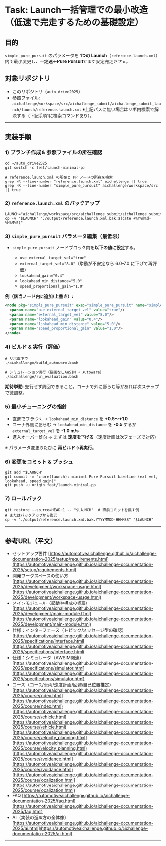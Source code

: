 # Task: Launch一括管理での最小改造（低速で完走するための基礎設定）

## 目的

`simple_pure_pursuit` のパラメータを **1つの Launch**（`reference.launch.xml`）内で最小変更し、**一定速＋Pure Pursuit**でまず安定完走させる。

## 対象リポジトリ

* このリポジトリ（`auto_drive2025`）
* 参照ファイル: `aichallenge/workspace/src/aichallenge_submit/aichallenge_submit_launch/launch/reference.launch.xml`
  ※上記パスに無い場合はリポ内検索で解決する（下記手順1に検索コマンドあり）。

---

## 実装手順

### 1) ブランチ作成 & 参照ファイルの所在確認

```
cd ~/auto_drive2025
git switch -c feat/launch-minimal-pp

# reference.launch.xml の所在と PP ノードの所在を検索
grep -R --line-number "reference.launch.xml" aichallenge || true
grep -R --line-number "simple_pure_pursuit" aichallenge/workspace/src || true
```

### 2) `reference.launch.xml` のバックアップ

```
LAUNCH="aichallenge/workspace/src/aichallenge_submit/aichallenge_submit_launch/launch/reference.launch.xml"
cp -v "$LAUNCH" "./output/reference.launch.xml.bak.$(date +%Y%m%d-%H%M%S)"
```

### 3) `simple_pure_pursuit` パラメータ編集（最低限）

* `simple_pure_pursuit` ノードブロック内を**以下の値に設定**する。

  * `use_external_target_vel="true"`
  * `external_target_vel="8.0"`（挙動が不安定なら 6.0–7.0 に下げて再評価）
  * `lookahead_gain="0.4"`
  * `lookahead_min_distance="5.0"`
  * `speed_proportional_gain="1.0"`

**例（該当ノード内に追加/上書き）:**

```xml
<node pkg="simple_pure_pursuit" exec="simple_pure_pursuit" name="simple_pure_pursuit_node" output="screen">
  <param name="use_external_target_vel" value="true"/>
  <param name="external_target_vel" value="8.0"/>
  <param name="lookahead_gain" value="0.4"/>
  <param name="lookahead_min_distance" value="5.0"/>
  <param name="speed_proportional_gain" value="1.0"/>
</node>
```

### 4) ビルド & 実行（評価）

```
# リポ直下で
./aichallenge/build_autoware.bash

# シミュレーション実行（描画なしAWSIM + Autoware）
./aichallenge/run_evaluation.bash
```

**期待挙動**: 蛇行せず周回できること。コーナで外に膨らむ等があれば次ステップで微調整。

### 5) 最小チューニングの指針

* 直進でフラつく → `lookahead_min_distance` を **+0.5〜+1.0**
* コーナ外側に膨らむ → `lookahead_min_distance` を **-0.5** するか `external_target_vel` を **-1.0 m/s**
* 進入オーバー傾向 → まずは **速度を下げる**（速度計画は次フェーズで対応）

※ パラメータ変更のたびに **再ビルド→再実行**。

### 6) 変更をコミット & プッシュ

```
git add "$LAUNCH"
git commit -m "chore(launch): minimal Pure Pursuit baseline (ext vel, lookahead, speed gain)"
git push -u origin feat/launch-minimal-pp
```

### 7) ロールバック

```
git restore --source=HEAD~1 -- "$LAUNCH"  # 直前コミットを戻す例
# またはバックアップから復元
cp -v "./output/reference.launch.xml.bak.YYYYMMDD-HHMMSS" "$LAUNCH"
```

---

## 参考URL（平文）

* セットアップ要件
  [https://automotiveaichallenge.github.io/aichallenge-documentation-2025/setup/requirements.html](https://automotiveaichallenge.github.io/aichallenge-documentation-2025/setup/requirements.html)
* 開発ワークスペースの使い方
  [https://automotiveaichallenge.github.io/aichallenge-documentation-2025/development/workspace-usage.html](https://automotiveaichallenge.github.io/aichallenge-documentation-2025/development/workspace-usage.html)
* メインモジュール（起動や構成の概要）
  [https://automotiveaichallenge.github.io/aichallenge-documentation-2025/development/main-module.html](https://automotiveaichallenge.github.io/aichallenge-documentation-2025/development/main-module.html)
* 仕様：インターフェース（トピック/メッセージ型の確認）
  [https://automotiveaichallenge.github.io/aichallenge-documentation-2025/specifications/interface.html](https://automotiveaichallenge.github.io/aichallenge-documentation-2025/specifications/interface.html)
* 仕様：シミュレータ（AWSIM関連）
  [https://automotiveaichallenge.github.io/aichallenge-documentation-2025/specifications/simulator.html](https://automotiveaichallenge.github.io/aichallenge-documentation-2025/specifications/simulator.html)
* コース（コース/車両/速度計画/回避/自己位置推定）
  [https://automotiveaichallenge.github.io/aichallenge-documentation-2025/course/index.html](https://automotiveaichallenge.github.io/aichallenge-documentation-2025/course/index.html)
  [https://automotiveaichallenge.github.io/aichallenge-documentation-2025/course/vehicle.html](https://automotiveaichallenge.github.io/aichallenge-documentation-2025/course/vehicle.html)
  [https://automotiveaichallenge.github.io/aichallenge-documentation-2025/course/velocity_planning.html](https://automotiveaichallenge.github.io/aichallenge-documentation-2025/course/velocity_planning.html)
  [https://automotiveaichallenge.github.io/aichallenge-documentation-2025/course/avoidance.html](https://automotiveaichallenge.github.io/aichallenge-documentation-2025/course/avoidance.html)
  [https://automotiveaichallenge.github.io/aichallenge-documentation-2025/course/localization.html](https://automotiveaichallenge.github.io/aichallenge-documentation-2025/course/localization.html)
* FAQ
  [https://automotiveaichallenge.github.io/aichallenge-documentation-2025/faq.html](https://automotiveaichallenge.github.io/aichallenge-documentation-2025/faq.html)
* AI（実装の進め方の全体像）
  [https://automotiveaichallenge.github.io/aichallenge-documentation-2025/ai.html](https://automotiveaichallenge.github.io/aichallenge-documentation-2025/ai.html)

---
